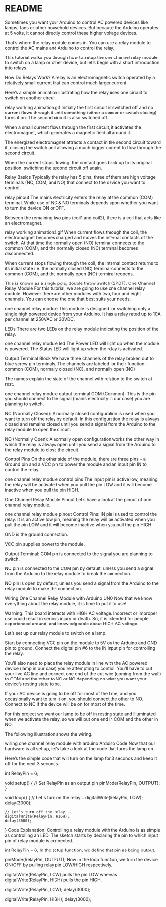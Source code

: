 # README

Sometimes you want your Arduino to control AC powered devices like lamps, fans or other household devices. But because the Arduino operates at 5 volts, it cannot directly control these higher voltage devices.

That’s where the relay module comes in. You can use a relay module to control the AC mains and Arduino to control the relay.

This tutorial walks you through how to setup the one channel relay module to switch on a lamp or other device, but let’s begin with a short introduction into relays.

How Do Relays Work? A relay is an electromagnetic switch operated by a relatively small current that can control much larger current.

Here’s a simple animation illustrating how the relay uses one circuit to switch on another circuit.

relay working animation.gif Initially the first circuit is switched off and no current flows through it until something \(either a sensor or switch closing\) turns it on. The second circuit is also switched off.

When a small current flows through the first circuit, it activates the electromagnet, which generates a magnetic field all around it.

The energized electromagnet attracts a contact in the second circuit toward it, closing the switch and allowing a much bigger current to flow through the second circuit.

When the current stops flowing, the contact goes back up to its original position, switching the second circuit off again.

Relay Basics Typically the relay has 5 pins, three of them are high voltage terminals \(NC, COM, and NO\) that connect to the device you want to control.

relay pinout The mains electricity enters the relay at the common \(COM\) terminal. While use of NC & NO terminals depends upon whether you want to turn the device ON or OFF.

Between the remaining two pins \(coil1 and coil2\), there is a coil that acts like an electromagnet.

relay working animation2.gif When current flows through the coil, the electromagnet becomes charged and moves the internal contacts of the switch. At that time the normally open \(NO\) terminal connects to the common \(COM\), and the normally closed \(NC\) terminal becomes disconnected.

When current stops flowing through the coil, the internal contact returns to its initial state i.e. the normally closed \(NC\) terminal connects to the common \(COM\), and the normally open \(NO\) terminal reopens.

This is known as a single pole, double throw switch \(SPDT\). One Channel Relay Module For this tutorial, we are going to use one channel relay module. However there are other modules with two, four and eight channels. You can choose the one that best suits your needs.

one channel relay module This module is designed for switching only a single high powered device from your Arduino. It has a relay rated up to 10A per channel at 250VAC or 30VDC.

LEDs There are two LEDs on the relay module indicating the position of the relay.

one channel relay module led The Power LED will light up when the module is powered. The Status LED will light up when the relay is activated.

Output Terminal Block We have three channels of the relay broken out to blue screw pin terminals. The channels are labeled for their function: common \(COM\), normally closed \(NC\), and normally open \(NO\)

The names explain the state of the channel with relation to the switch at rest.

one channel relay module output terminal COM \(Common\): This is the pin you should connect to the signal \(mains electricity in our case\) you are planning to switch.

NC \(Normally Closed\): A normally closed configuration is used when you want to turn off the relay by default. In this configuration the relay is always closed and remains closed until you send a signal from the Arduino to the relay module to open the circuit.

NO \(Normally Open\): A normally open configuration works the other way in which the relay is always open until you send a signal from the Arduino to the relay module to close the circuit.

Control Pins On the other side of the module, there are three pins – a Ground pin and a VCC pin to power the module and an input pin IN to control the relay.

one channel relay module control pins The input pin is active low, meaning the relay will be activated when you pull the pin LOW and it will become inactive when you pull the pin HIGH.

One Channel Relay Module Pinout Let’s have a look at the pinout of one channel relay module.

one channel relay module pinout Control Pins: IN pin is used to control the relay. It is an active low pin, meaning the relay will be activated when you pull the pin LOW and it will become inactive when you pull the pin HIGH.

GND is the ground connection.

VCC pin supplies power to the module.

Output Terminal: COM pin is connected to the signal you are planning to switch.

NC pin is connected to the COM pin by default, unless you send a signal from the Arduino to the relay module to break the connection.

NO pin is open by default, unless you send a signal from the Arduino to the relay module to make the connection.

Wiring One Channel Relay Module with Arduino UNO Now that we know everything about the relay module, it is time to put it to use!

Warning: This board interacts with HIGH AC voltage. Incorrect or improper use could result in serious injury or death. So, it is intended for people experienced around, and knowledgeable about HIGH AC voltage.

Let’s set up our relay module to switch on a lamp.

Start by connecting VCC pin on the module to 5V on the Arduino and GND pin to ground. Connect the digital pin \#6 to the IN input pin for controlling the relay.

You’ll also need to place the relay module in line with the AC powered device \(lamp in our case\) you’re attempting to control. You’ll have to cut your live AC line and connect one end of the cut wire \(coming from the wall\) to COM and the other to NC or NO depending on what you want your device’s resting state to be.

If your AC device is going to be off for most of the time, and you occasionally want to turn it on, you should connect the other to NO. Connect to NC if the device will be on for most of the time.

For this project we want our lamp to be off in resting state and illuminated when we activate the relay, so we will put one end in COM and the other in NO.

The following illustration shows the wiring.

wiring one channel relay module with arduino Arduino Code Now that our hardware is all set up, let’s take a look at the code that turns the lamp on.

Here’s the simple code that will turn on the lamp for 3 seconds and keep it off for the next 3 seconds.

int RelayPin = 6;

void setup\(\) { // Set RelayPin as an output pin pinMode\(RelayPin, OUTPUT\); }

void loop\(\) { // Let's turn on the relay... digitalWrite\(RelayPin, LOW\); delay\(3000\);

```text
// Let's turn off the relay...
digitalWrite(RelayPin, HIGH);
delay(3000);
```

} Code Explanation: Controlling a relay module with the Arduino is as simple as controlling an LED. The sketch starts by declaring the pin to which input pin of relay module is connected.

int RelayPin = 6; In the setup function, we define that pin as being output.

pinMode\(RelayPin, OUTPUT\); Now in the loop function, we turn the device ON/OFF by pulling relay pin LOW/HIGH respectively.

digitalWrite\(RelayPin, LOW\) pulls the pin LOW whereas digitalWrite\(RelayPin, HIGH\) pulls the pin HIGH.

digitalWrite\(RelayPin, LOW\); delay\(3000\);

digitalWrite\(RelayPin, HIGH\); delay\(3000\);

